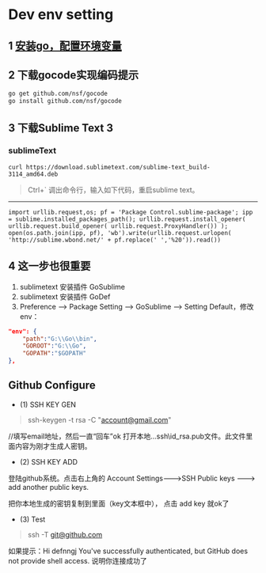 Dev env setting
===================

## 1 [安装go，配置环境变量](index.html)


## 2 下载gocode实现编码提示

```bash
go get github.com/nsf/gocode
go install github.com/nsf/gocode
```

## 3 下载Sublime Text 3


### sublimeText

```
curl https://download.sublimetext.com/sublime-text_build-3114_amd64.deb
```

>Ctrl+\` 调出命令行，输入如下代码，重启sublime text。

------------------------


```
import urllib.request,os; pf = 'Package Control.sublime-package'; ipp = sublime.installed_packages_path(); urllib.request.install_opener( urllib.request.build_opener( urllib.request.ProxyHandler()) ); open(os.path.join(ipp, pf), 'wb').write(urllib.request.urlopen( 'http://sublime.wbond.net/' + pf.replace(' ','%20')).read())
```



## 4 这一步也很重要
1. sublimetext 安装插件 GoSublime
2. sublimetext 安装插件 GoDef
3. Preference --> Package Setting --> GoSublime --> Setting Default，修改env：


```json
"env": {
	"path":"G:\\Go\\bin",
	"GOROOT":"G:\\Go",
	"GOPATH":"$GOPATH"
},
```


##	Github Configure

* (1) SSH KEY GEN

>ssh-keygen -t rsa -C "account@gmail.com"



//填写email地址，然后一直“回车”ok
打开本地..\.ssh\id_rsa.pub文件。此文件里面内容为刚才生成人密钥。

* (2) SSH KEY ADD

登陆github系统。点击右上角的 Account Settings--->SSH Public keys ---> add another public keys.

把你本地生成的密钥复制到里面（key文本框中）， 点击 add key 就ok了

* (3) Test

>ssh -T git@github.com



如果提示：Hi defnngj You've successfully authenticated, but GitHub does not provide shell access. 说明你连接成功了




